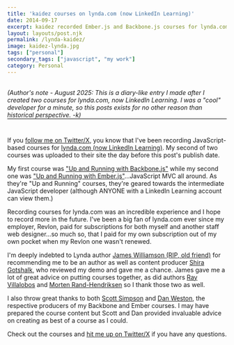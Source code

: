 ```yaml
---
title: 'kaidez courses on lynda.com (now LinkedIn Learning)'
date: 2014-09-17
excerpt: kaidez recorded Ember.js and Backbone.js courses for lynda.com, a leading online learning company.
layout: layouts/post.njk
permalink: /lynda-kaidez/
image: kaidez-lynda.jpg
tags: ["personal"]
secondary_tags: ["javascript", "my work"]
category: Personal
---
```

<p style="margin: 30px 0 40px; border-bottom: black 1px solid;">
<em>(Author's note - August 2025: This is a diary-like entry I made after I created two courses for lynda.com, now LinkedIn Learning. I was a "cool" developer for a minute, so this posts exists for no other reason than historical perspective. -k)</em></p>

If you [follow me on Twitter/X](http://x.com/kaidez "follow kaidez on Twitter"), you know that I've been recording JavaScript-based courses for [lynda.com (now LinkedIn Learning)](https://www.linkedin.com/learning/). My second of two courses was uploaded to their site the day before this post's publish date.

My first course was ["Up and Running with Backbone.js"](https://www.linkedin.com/learning/learning-backbone-js/welcome "Check out 'Up and Running with Backbone.js' on lynda.com") while my second one was ["Up and Running with Ember.js"](https://www.linkedin.com/learning/learning-ember-js/welcome "Check out 'Up and Running with Ember.js' on lynda.com")...JavaScript MVC all around. As they're "Up and Running" courses, they're geared towards the intermediate JavaScript developer (although ANYONE with a LinkedIn Learning account can view them.)

Recording courses for lynda.com was an incredible experience and I hope to record more in the future. I've been a big fan of lynda.com ever since my employer, Revlon, paid for subscriptions for both myself and another staff web designer...so much so, that I paid for my own subscription out of my own pocket when my Revlon one wasn't renewed.

I'm deeply indebted to Lynda author [James Williamson (RIP, old friend)](https://www.linkedin.com/learning/instructors/james-williamson?trk=lynda_redirect_learning "Visit James Williamson's lynda courses") for recommending me to be an author as well as content producer [Shira Gotshalk](https://www.linkedin.com/in/shiragotshalk/), who reviewed my demo and gave me a chance. James gave me a lot of great advice on putting courses together, as did authors [Ray Villalobos](https://www.linkedin.com/learning/instructors/ray-villalobos?trk=lynda_redirect_learning "Visit Ray Villalobos' lynda courses") and [Morten Rand-Hendriksen](https://www.linkedin.com/learning/instructors/morten-rand-hendriksen?trk=lynda_redirect_learning "Visit Morten Rand-Hendriksen' lynda courses") so I thank those two as well.

I also throw great thanks to both [Scott Simpson](https://www.linkedin.com/learning/instructors/scott-simpson?trk=lynda_redirect_learning "Visit Scott Simpson's lynda courses") and [Dan Weston](https://x.com/danielbweston "visit Dan Weston on Twitter"), the respective producers of my Backbone and Ember courses. I may have prepared the course content but Scott and Dan provided invaluable advice on creating as best of a course as I could.

Check out the courses and [hit me up on Twitter/X](http://x.com/kaidez "contact kaidez on x") if you have any questions.
